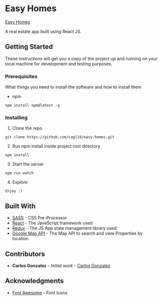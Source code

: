 # Easy Homes

[Easy Homes ](https://cagl18.github.io/easy-homes/)

A real estate app built using React JS.

## Getting Started

These instructions will get you a copy of the project up and running on your local machine for development and testing purposes.

### Prerequisites

What things you need to install the software and how to install them

- npm

```
npm install npm@latest -g
```

### Installing

1. Clone the repo

```
git clone https://github.com/cagl18/easy-homes.git
```

2. Run npm install inside project root directory

```
npm install
```

3. Start the server

```
npm run watch
```

4. Explore

```
Enjoy :)
```

## Built With

- [SASS](https://sass-lang.com/) - CSS Pre-Processor
- [React](https://reactjs.org/) - The JavaScript framework used
- [Redux](https://redux.js.org/) - The JS App state management library used
- [Google Map API](https://developers.google.com/maps/documentation/javascript/tutorial) - The Map API to search and view Properties by location

## Contributors

- **Carlos Gonzalez** - _Initial work_ - [Carlos Gonzalez](http://www.carlosgonzalez.pro/)

<!-- ## License

This project is licensed under the MIT License - see the [LICENSE.md](LICENSE.md) file for details -->

## Acknowledgments

- [Font Awesome](https://fontawesome.com/) - Font Icons

